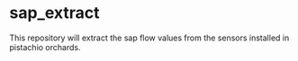 # sap_extract
This repository will extract the sap flow values from the sensors installed in pistachio orchards.
